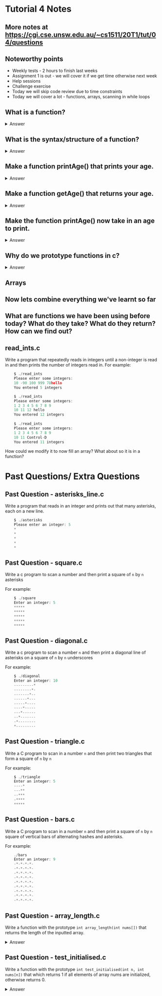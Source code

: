 # Tutorial 4 Notes

## More notes at https://cgi.cse.unsw.edu.au/~cs1511/20T1/tut/04/questions

## Noteworthy points

* Weekly tests - 2 hours to finish last weeks
* Assignment 1 is out - we will cover it if we get time otherwise next week
* Help sessions
* Challenge exercise
* Today we will skip code review due to time constraints
* Today we will cover a lot - functions, arrays, scanning in while loops

## What is a function?

<details>
<summary>
Answer
</summary>

Functions are code that is "called" and "returns". Each function will have an output type (that could be void) as well as some input parameters. The input parameters will be declared just like variables and the function will receive values for these when it is called.
It's important to remember that variables will be passed to a function by value, which means that the function itself will not be able to make changes to the variables that are passed to them and also that the input parameters are created when the function is called and will be destroyed when the function ends.

We use functions to separate code so that we don't have to write it repeatedly and we also don't have long or deep nested code clogging up our main.

</details>

## What is the syntax/structure of a function?

<details>
<summary>
Answer
</summary>

```c
    returnType name(parameter1, parameter2, ..., parameterN) {
        // code
        return value;
        // Where value is of type returnType
    }
```

</details>

## Make a function printAge() that prints your age.

<details>
<summary>
Answer
</summary>

```c
    void printAge() {
        // Im 20 -> replace with your age
        printf("%d\n", 20);
    }
```

</details>

## Make a function getAge() that returns your age.

<details>
<summary>
Answer
</summary>

```c
    int getAge() {
        return 20;
    }
```

</details>

## Make the function printAge() now take in an age to print. 

<details>
<summary>
Answer
</summary>

```c
    void printAge(int age) {
        printf("You are %d years old\n", age);
    }
```

</details>

## Why do we prototype functions in c?

<details>
<summary>Answer</summary>
It's a legacy feature of c from decades ago. It allows the C compiler to go through the code exactly once, saving time as what now takes milliseconds to compile would have used to take hours. It is similar to asking why we need to declare a variable before we use it. Whenever the C compiler goes past a name like string it either decides it is a variable or whether the programmer has made a mistake, but C needs to check that the variable already exists so we define our variables before we use them. Prototyping works in the same way.
</details>

## Arrays 

## Now lets combine everything we've learnt so far

## What are functions we have been using before today? What do they take? What do they return? How can we find out?

## read_ints.c

Write a program that repeatedly reads in integers until a non-integer is read in and then prints the number of integers read in. For example:

```c
    $ ./read_ints
    Please enter some integers:
    10 -90 100 999 78hello
    You entered 5 integers

    $ ./read_ints
    Please enter some integers:
    1 2 3 4 5 6 7 8 9
    10 11 12 hello
    You entered 12 integers
    
    $ ./read_ints
    Please enter some integers:
    1 2 3 4 5 6 7 8 9
    10 11 Control-D
    You entered 11 integers
```

How could we modify it to now fill an array? What about so it is in a function?

# Past Questions/ Extra Questions

## Past Question - asterisks_line.c

Write a program that reads in an integer and prints out that many asterisks, each on a new line.

```c
    $ ./asterisks
    Please enter an integer: 5
    *
    *
    *
    *
    *
```

## Past Question - square.c

Write a c program to scan a number and then print a square of ```n``` by ```n``` asterisks

For example:

```c
    $ ./square
    Enter an integer: 5
    *****
    *****
    *****
    *****
    *****
```

## Past Question - diagonal.c

Write a c program to scan a number `n` and then print a diagonal line of asterisks on a square of `n` by `n` underscores

For example:

```c
    $ ./diagonal
    Enter an integer: 10
    ---------*
    --------*-
    -------*--
    ------*---
    -----*----
    ----*-----
    ---*------
    --*-------
    -*--------
    *---------
```

## Past Question - triangle.c

Write a C program to scan in a number `n` and then print two triangles that form a square of `n` by `n`

For example:

```c
    $ ./triangle
    Enter an integer: 5
    ----*
    ---**
    --***
    -****
    *****
```

## Past Question - bars.c

Write a C program to scan in a number `n` and then print a square of `n` by `n` square of vertical bars of alternating hashes and asterisks.

For example:

```c
    ./bars
    Enter an integer: 9
    -*-*-*-*-
    -*-*-*-*-
    -*-*-*-*-
    -*-*-*-*-
    -*-*-*-*-
    -*-*-*-*-
    -*-*-*-*-
    -*-*-*-*-
    -*-*-*-*-
```

## Past Question - array_length.c

Write a function with the prototype `int array_length(int nums[])` that returns the length of the inputted array.

<details>
<summary>Answer</summary>
You can not write such a function in C.
It is not possible for a C function to determine the length of an array it has been passed.

Programmers usually do one of 3 things.

* Pass the array length as another parameter to the function.
* Use a special value in an array element to mark the finish of the array - e.g. 0 if the array need contain only positive ints
* Pass an array of a specific length to the function - e.g. always pass arrays of 20 elements
For functions you write in this course, you should opt for option (a).
</details>

## Past Question - test_initialised.c

Write a function with the prototype `int test_initialised(int n, int nums[n])` that which returns 1 if all elements of array nums are initialized, otherwise returns 0.

<details>
<summary>Answer</summary>
You can not write such a function in C.
It is not possible at runtime in C to determine if a variable has been initialized

C programmers must take care to ensure that all variables, including array elements, are appropriately initialized.
</details>